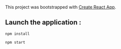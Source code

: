 This project was bootstrapped with [Create React App](https://github.com/facebook/create-react-app).

## Launch the application : 

`npm install`

`npm start`

